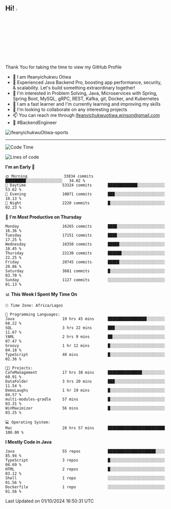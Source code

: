<!-- BLOG-POST-LIST:START --><!-- BLOG-POST-LIST:END -->

## Hi! <img src="https://media.giphy.com/media/hvRJCLFzcasrR4ia7z/giphy.gif" width="4%"> 

Thank You for taking the time to view my GitHub Profile

- 👋 I am Ifeanyichukwu Otiwa
- 🚀 Experienced Java Backend Pro, boosting app performance, security, & scalability. Let's build something extraordinary together!
- 👀 I'm interested in Problem Solving, Java, Microservices with Spring, Spring Boot, MySQL, gRPC, REST, Kafka, git, Docker, and Kubernetes
- 🌱 I am a fast learner and I'm currently learning and improving my skills
- 💞️ I'm looking to collaborate on any interesting projects
- 📫 You can reach me through ifeanyichukwuotiwa.winson@gmail.com
- 🚀 #BackendEngineer

<p align="left" marginTop="10px"> <img src="https://komarev.com/ghpvc/?username=ifeanyichukwuOtiwa-sports&label=Profile%20views&color=0e75b6&style=for-the-badge" alt="ifeanyichukwuOtiwa-sports" /> </p>

***

<!--START_SECTION:waka-->
![Code Time](http://img.shields.io/badge/Code%20Time-2%2C944%20hrs%2013%20mins-blue)

![Lines of code](https://img.shields.io/badge/From%20Hello%20World%20I%27ve%20Written-25.0%20million%20lines%20of%20code-blue)

**I'm an Early 🐤** 

```text
🌞 Morning                33834 commits       █████████░░░░░░░░░░░░░░░░   34.02 % 
🌆 Daytime                53324 commits       █████████████░░░░░░░░░░░░   53.62 % 
🌃 Evening                10071 commits       ███░░░░░░░░░░░░░░░░░░░░░░   10.13 % 
🌙 Night                  2220 commits        █░░░░░░░░░░░░░░░░░░░░░░░░   02.23 % 
```
📅 **I'm Most Productive on Thursday** 

```text
Monday                   16265 commits       ████░░░░░░░░░░░░░░░░░░░░░   16.36 % 
Tuesday                  17151 commits       ████░░░░░░░░░░░░░░░░░░░░░   17.25 % 
Wednesday                18350 commits       █████░░░░░░░░░░░░░░░░░░░░   18.45 % 
Thursday                 22130 commits       ██████░░░░░░░░░░░░░░░░░░░   22.25 % 
Friday                   20745 commits       █████░░░░░░░░░░░░░░░░░░░░   20.86 % 
Saturday                 3681 commits        █░░░░░░░░░░░░░░░░░░░░░░░░   03.70 % 
Sunday                   1127 commits        ░░░░░░░░░░░░░░░░░░░░░░░░░   01.13 % 
```


📊 **This Week I Spent My Time On** 

```text
🕑︎ Time Zone: Africa/Lagos

💬 Programming Languages: 
Java                     19 hrs 45 mins      █████████████████░░░░░░░░   68.22 % 
SQL                      3 hrs 22 mins       ███░░░░░░░░░░░░░░░░░░░░░░   11.67 % 
YAML                     2 hrs 9 mins        ██░░░░░░░░░░░░░░░░░░░░░░░   07.47 % 
Groovy                   1 hr 12 mins        █░░░░░░░░░░░░░░░░░░░░░░░░   04.18 % 
TypeScript               40 mins             █░░░░░░░░░░░░░░░░░░░░░░░░   02.36 % 

🐱‍💻 Projects: 
CafeManagement           17 hrs 38 mins      ███████████████░░░░░░░░░░   60.91 % 
DataFolder               3 hrs 20 mins       ███░░░░░░░░░░░░░░░░░░░░░░   11.54 % 
DemoLaughs               1 hr 19 mins        █░░░░░░░░░░░░░░░░░░░░░░░░   04.57 % 
multi-modules-gradle     57 mins             █░░░░░░░░░░░░░░░░░░░░░░░░   03.31 % 
WinMaximizer             56 mins             █░░░░░░░░░░░░░░░░░░░░░░░░   03.25 % 

💻 Operating System: 
Mac                      28 hrs 57 mins      █████████████████████████   100.00 % 
```

**I Mostly Code in Java** 

```text
Java                     55 repos            █████████████████████░░░░   85.94 % 
TypeScript               3 repos             █░░░░░░░░░░░░░░░░░░░░░░░░   04.69 % 
HTML                     2 repos             █░░░░░░░░░░░░░░░░░░░░░░░░   03.12 % 
Shell                    1 repo              ░░░░░░░░░░░░░░░░░░░░░░░░░   01.56 % 
Dockerfile               1 repo              ░░░░░░░░░░░░░░░░░░░░░░░░░   01.56 % 
```




 Last Updated on 01/10/2024 16:50:31 UTC
<!--END_SECTION:waka-->

<!--
<p align="center">
![trophy](https://github-profile-trophy.vercel.app/?username=ifeanyichukwuOtiwa-sports&theme=onedark) (https://github.com/ryo-ma/github-profile-trophy)
</p>
-->

<!---
ifeanyi-otiwa/ifeanyi-otiwa is a ✨ special ✨ repository because its `README.md` (this file) appears on your GitHub profile.
You can click the Preview link to take a look at your changes.
--->
